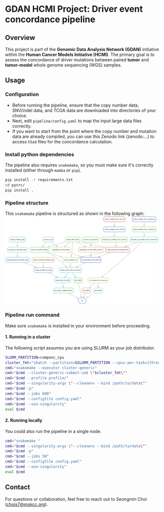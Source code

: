 # GDAN HCMI Project: Driver event concordance pipeline

## Overview
This project is part of the **Genomic Data Analysis Network (GDAN)** initiative within the **Human Cancer Models Initiative (HCMI)**. The primary goal is to assess the concordance of driver mutations between paired **tumor** and **tumor-model** whole genome sequencing (WGS) samples.

## Usage

### Configuration
- Before running the pipeline, ensure that the copy number data, SNV/indel data, and TCGA data are downloaded into directories of your choice.
- Next, edit `pipeline/config.yaml` to map the input large data files correctly.
- If you want to start from the point where the copy number and mutation data are already compiled, you can use this Zenodo link (zenodo:...) to access `h5ad` files for the concordance calculation.

### Install python dependencies
The pipeline also requires `snakemake`, so you must make sure it's correctly installed (either through `mamba` or `pip`).
```bash
pip install -r requirements.txt
cd pysrc/
pip install .
```

### Pipeline structure
This `snakemake` pipeline is structured as shown in the following graph:
![Pipeline Overview](pipeline.png)

### Pipeline run command
Make sure `snakemake` is installed in your environment before proceeding. 

#### 1. Running in a cluster

The following script assumes you are using SLURM as your job distributor.

```bash
SLURM_PARTITION=componc_cpu
cluster_fmt="sbatch --partition=$SLURM_PARTITION --cpus-per-task={threads} --mem={resources.mem_mb} --job-name={rule}.{wildcards} --error=logs/{rule}/{rule}.{wildcards}.%j.err --output=logs/{rule}/{rule}.{wildcards}.%j.out --time=24:00:00"
cmd="snakemake --executor cluster-generic"
cmd="$cmd --cluster-generic-submit-cmd \"$cluster_fmt\""
cmd="$cmd --profile profile/"
cmd="$cmd --singularity-args \"--cleanenv --bind /path/to/data\""
cmd="$cmd -p"
cmd="$cmd --jobs 600"
cmd="$cmd --configfile config.yaml"
cmd="$cmd --use-singularity"
eval $cmd
```

#### 2. Running locally

You could also run the pipeline in a single node.

```bash
cmd="snakemake "
cmd="$cmd --singularity-args \"--cleanenv --bind /path/to/data\""
cmd="$cmd -p"
cmd="$cmd --jobs 50"
cmd="$cmd --configfile config.yaml"
cmd="$cmd --use-singularity"
eval $cmd
```

## Contact
For questions or collaboration, feel free to reach out to Seongmin Choi (chois7@mskcc.org).
